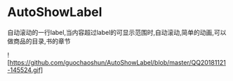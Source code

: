 # AutoShowLabel
自动滚动的一行label,当内容超过label的可显示范围时,自动滚动,简单的动画,可以做商品的目录,书的章节


![https://github.com/guochaoshun/AutoShowLabel/blob/master/QQ20181121-145524.gif]
